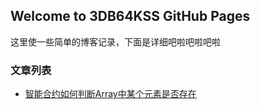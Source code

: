 ## Welcome to 3DB64KSS GitHub Pages

这里使一些简单的博客记录，下面是详细吧啦吧啦吧啦

### 文章列表

- [智能合约如何判断Array中某个元素是否存在](https://raw.githubusercontent.com/a186r/3db64kss/master/array-contains-element.md)
